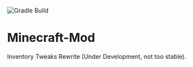 ![Gradle Build](https://github.com/HassanAbouelela/Minecraft-Mod/workflows/Gradle%20Build/badge.svg?branch=master)
# Minecraft-Mod
 Inventory Tweaks Rewrite
 (Under Development, not too stable).
